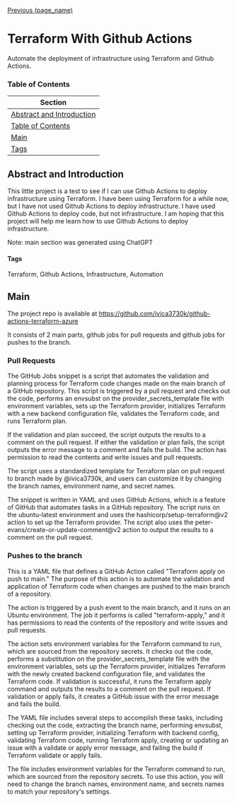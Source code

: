 [Previous (page_name)](../README.md)

# Terraform With Github Actions
Automate the deployment of infrastructure using Terraform and Github Actions.

### Table of Contents
| Section  |
| ---  |
| [Abstract and Introduction](#abstract-and-introduction) | 
| [Table of Contents](#table-of-contents) |
| [Main](#main) |
| [Tags](#tags) | 

<!-- Short description of the project and what it is. -->
## Abstract and Introduction
This little project is a test to see if I can use Github Actions to deploy infrastructure using Terraform. I have been using Terraform for a while now, but I have not used Github Actions to deploy infrastructure. I have used Github Actions to deploy code, but not infrastructure. I am hoping that this project will help me learn how to use Github Actions to deploy infrastructure.

Note: main section was generated using ChatGPT

<!-- Tags are used to categorize projects. For example, if this project is a 2M Ham Radio Amplifier, then the tags could be "Ham Radio", "Radio Engineering" -->
#### Tags
Terraform, Github Actions, Infrastructure, Automation
## Main
<!-- The main section is where the main content of the project goes. -->
The project repo is available at https://github.com/ivica3730k/github-actions-terraform-azure

It consists of 2 main parts, github jobs for pull requests and github jobs for pushes to the branch.

### Pull Requests

The GitHub Jobs snippet is a script that automates the validation and planning process for Terraform code changes made on the main branch of a GitHub repository. This script is triggered by a pull request and checks out the code, performs an envsubst on the provider_secrets_template file with environment variables, sets up the Terraform provider, initializes Terraform with a new backend configuration file, validates the Terraform code, and runs Terraform plan.

If the validation and plan succeed, the script outputs the results to a comment on the pull request. If either the validation or plan fails, the script outputs the error message to a comment and fails the build. The action has permission to read the contents and write issues and pull requests.

The script uses a standardized template for Terraform plan on pull request to branch made by @ivica3730k, and users can customize it by changing the branch names, environment name, and secret names.

The snippet is written in YAML and uses GitHub Actions, which is a feature of GitHub that automates tasks in a GitHub repository. The script runs on the ubuntu-latest environment and uses the hashicorp/setup-terraform@v2 action to set up the Terraform provider. The script also uses the peter-evans/create-or-update-comment@v2 action to output the results to a comment on the pull request.

### Pushes to the branch

This is a YAML file that defines a GitHub Action called "Terraform apply on push to main." The purpose of this action is to automate the validation and application of Terraform code when changes are pushed to the main branch of a repository.

The action is triggered by a push event to the main branch, and it runs on an Ubuntu environment. The job it performs is called "terraform-apply," and it has permissions to read the contents of the repository and write issues and pull requests.

The action sets environment variables for the Terraform command to run, which are sourced from the repository secrets. It checks out the code, performs a substitution on the provider_secrets_template file with the environment variables, sets up the Terraform provider, initializes Terraform with the newly created backend configuration file, and validates the Terraform code. If validation is successful, it runs the Terraform apply command and outputs the results to a comment on the pull request. If validation or apply fails, it creates a GitHub issue with the error message and fails the build.

The YAML file includes several steps to accomplish these tasks, including checking out the code, extracting the branch name, performing envsubst, setting up Terraform provider, initializing Terraform with backend config, validating Terraform code, running Terraform apply, creating or updating an issue with a validate or apply error message, and failing the build if Terraform validate or apply fails.

The file includes environment variables for the Terraform command to run, which are sourced from the repository secrets. To use this action, you will need to change the branch names, environment name, and secrets names to match your repository's settings.

